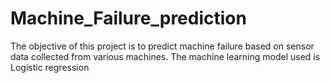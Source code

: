 # Machine_Failure_prediction
 The objective of this project is to predict machine failure based on sensor data collected from various machines.
 The machine learning model used is Logistic regression
